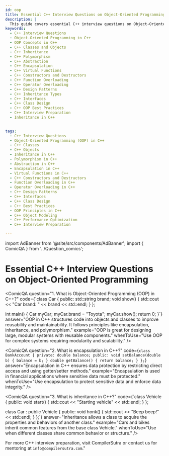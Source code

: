 ```yaml
---
id: oop
title: Essential C++ Interview Questions on Object-Oriented Programming (OOP)
description: |
  This guide covers essential C++ interview questions on Object-Oriented Programming (OOP). Understand the key OOP concepts like classes, objects, inheritance, polymorphism, abstraction, and encapsulation in C++. These concepts are fundamental to C++ programming and often come up in interviews. Prepare for questions on OOP principles, design patterns, and how they are implemented in C++ to write clean, maintainable, and scalable code.
keywords:
  - C++ Interview Questions
  - Object-Oriented Programming in C++
  - OOP Concepts in C++
  - C++ Classes and Objects
  - C++ Inheritance
  - C++ Polymorphism
  - C++ Abstraction
  - C++ Encapsulation
  - C++ Virtual Functions
  - C++ Constructors and Destructors
  - C++ Function Overloading
  - C++ Operator Overloading
  - C++ Design Patterns
  - C++ Inheritance Types
  - C++ Interfaces
  - C++ Class Design
  - C++ OOP Best Practices
  - C++ Interview Preparation
  - Inheritance in C++
 

tags:
  - C++ Interview Questions
  - Object-Oriented Programming (OOP) in C++
  - C++ Classes
  - C++ Objects
  - Inheritance in C++
  - Polymorphism in C++
  - Abstraction in C++
  - Encapsulation in C++
  - Virtual Functions in C++
  - C++ Constructors and Destructors
  - Function Overloading in C++
  - Operator Overloading in C++
  - C++ Design Patterns
  - C++ Interfaces
  - C++ Class Design
  - C++ Best Practices
  - OOP Principles in C++
  - C++ Object Modeling
  - C++ Performance Optimization
  - C++ Interview Preparation

---
```

import AdBanner from '@site/src/components/AdBanner';
import { ComicQA } from '../Question_comics';

<div>
    <AdBanner />
</div>


# **Essential C++ Interview Questions on Object-Oriented Programming**

<ComicQA
  question="1. What is Object-Oriented Programming (OOP) in C++?"
  code={`class Car {
public:
    std::string brand;
    void show() { std::cout << "Car brand: " << brand << std::endl; }
};

int main() {
    Car myCar;
    myCar.brand = "Toyota";
    myCar.show();
    return 0;
}`}
  answer="OOP in C++ structures code into objects and classes to improve reusability and maintainability. It follows principles like encapsulation, inheritance, and polymorphism."
  example="OOP is great for designing large, modular systems with reusable components."
  whenToUse="Use OOP for complex systems requiring modularity and scalability."
/>

<ComicQA
  question="2. What is encapsulation in C++?"
  code={`class BankAccount {
private:
    double balance;
public:
    void setBalance(double b) { balance = b; }
    double getBalance() { return balance; }
};`}
  answer="Encapsulation in C++ ensures data protection by restricting direct access and using getter/setter methods."
  example="Encapsulation is used in financial applications where sensitive data must be protected."
  whenToUse="Use encapsulation to protect sensitive data and enforce data integrity."
/>

<ComicQA
  question="3. What is inheritance in C++?"
  code={`class Vehicle {
public:
    void start() { std::cout << "Starting vehicle" << std::endl; }
};

class Car : public Vehicle {
public:
    void honk() { std::cout << "Beep beep!" << std::endl; }
};`}
  answer="Inheritance allows a class to acquire the properties and behaviors of another class."
  example="Cars and bikes inherit common features from the base class Vehicle."
  whenToUse="Use when different classes share common behavior or structure."
/>

<div>
    <AdBanner />
</div>


For more C++ interview preparation, visit CompilerSutra or contact us for mentoring at `info@compilersutra.com`."

